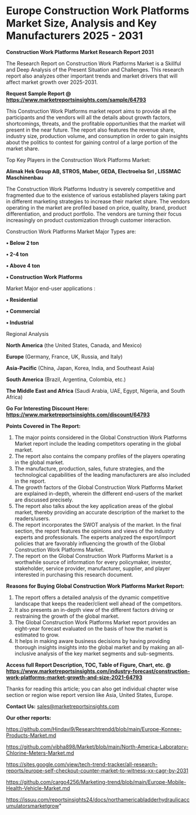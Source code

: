 # Europe Construction Work Platforms Market Size, Analysis and Key Manufacturers 2025 - 2031

<strong>Construction Work Platforms Market Research Report 2031</strong>

The Research Report on Construction Work Platforms Market is a Skillful and Deep Analysis of the Present Situation and Challenges. This research report also analyzes other important trends and market drivers that will affect market growth over 2025-2031.

<strong>Request Sample Report @ <a href=https://www.marketreportsinsights.com/sample/64793>https://www.marketreportsinsights.com/sample/64793</a></strong>

This Construction Work Platforms market report aims to provide all the participants and the vendors will all the details about growth factors, shortcomings, threats, and the profitable opportunities that the market will present in the near future. The report also features the revenue share, industry size, production volume, and consumption in order to gain insights about the politics to contest for gaining control of a large portion of the market share.

Top Key Players in the Construction Work Platforms Market:

<strong>Alimak Hek Group AB, STROS, Maber, GEDA, Electroelsa Srl , LISSMAC Maschinenbau </strong>

The Construction Work Platforms Industry is severely competitive and fragmented due to the existence of various established players taking part in different marketing strategies to increase their market share. The vendors operating in the market are profiled based on price, quality, brand, product differentiation, and product portfolio. The vendors are turning their focus increasingly on product customization through customer interaction.

Construction Work Platforms Market Major Types are:

<strong>• Below 2 ton

• 2-4 ton

• Above 4 ton

• Construction Work Platforms</strong>

Market Major end-user applications :

<strong>• Residential

• Commercial

• Industrial </strong>

Regional Analysis

</u><strong><b>North America</b></strong> (the United States, Canada, and Mexico)

<strong><b>Europe </b></strong>(Germany, France, UK, Russia, and Italy)

<strong><b>Asia-Pacific</b></strong> (China, Japan, Korea, India, and Southeast Asia)

<strong><b>South America</b></strong> (Brazil, Argentina, Colombia, etc.)

<strong><b>The Middle East and Africa</b></strong> (Saudi Arabia, UAE, Egypt, Nigeria, and South Africa)

<strong>Go For Interesting Discount Here: <a href=https://www.marketreportsinsights.com/discount/64793>https://www.marketreportsinsights.com/discount/64793</a></strong>

<strong>Points Covered in The Report:</strong>
<ol>
  <li>The major points considered in the Global Construction Work Platforms Market report include the leading competitors operating in the global market.</li>
  <li>The report also contains the company profiles of the players operating in the global market.</li>
  <li>The manufacture, production, sales, future strategies, and the technological capabilities of the leading manufacturers are also included in the report.</li>
  <li>The growth factors of the Global Construction Work Platforms Market are explained in-depth, wherein the different end-users of the market are discussed precisely.</li>
  <li>The report also talks about the key application areas of the global market, thereby providing an accurate description of the market to the readers/users.</li>
  <li>The report incorporates the SWOT analysis of the market. In the final section, the report features the opinions and views of the industry experts and professionals. The experts analyzed the export/import policies that are favorably influencing the growth of the Global Construction Work Platforms Market.</li>
  <li>The report on the Global Construction Work Platforms Market is a worthwhile source of information for every policymaker, investor, stakeholder, service provider, manufacturer, supplier, and player interested in purchasing this research document.</li>
</ol>
<strong>Reasons for Buying Global Construction Work Platforms Market Report:</strong>

<ol>
  <li>The report offers a detailed analysis of the dynamic competitive landscape that keeps the reader/client well ahead of the competitors.</li>
  <li>It also presents an in-depth view of the different factors driving or restraining the growth of the global market.</li>
  <li>The Global Construction Work Platforms Market report provides an eight-year forecast evaluated on the basis of how the market is estimated to grow.</li>
  <li>It helps in making aware business decisions by having providing thorough insights insights into the global market and by making an all-inclusive analysis of the key market segments and sub-segments.</li>
</ol>
<strong>Access full Report Description, TOC, Table of Figure, Chart, etc. @ <a href=https://www.marketreportsinsights.com/industry-forecast/construction-work-platforms-market-growth-and-size-2021-64793>https://www.marketreportsinsights.com/industry-forecast/construction-work-platforms-market-growth-and-size-2021-64793</a></strong>


Thanks for reading this article; you can also get individual chapter wise section or region wise report version like Asia, United States, Europe.

<strong>Contact Us:</strong>
sales@marketreportsinsights.com

<strong>Our other reports:</strong>

<a href=https://github.com/Hindavi9/Researchtrendd/blob/main/Europe-Konnex-Products-Market.md>https://github.com/Hindavi9/Researchtrendd/blob/main/Europe-Konnex-Products-Market.md</a>

<a href=https://github.com/vibha898/Market/blob/main/North-America-Laboratory-Chlorine-Meters-Market.md>https://github.com/vibha898/Market/blob/main/North-America-Laboratory-Chlorine-Meters-Market.md</a>

<a href=https://sites.google.com/view/tech-trend-tracker/all-research-reports/europe-self-checkout-counter-market-to-witness-xx-cagr-by-2031>https://sites.google.com/view/tech-trend-tracker/all-research-reports/europe-self-checkout-counter-market-to-witness-xx-cagr-by-2031</a>

<a href=https://github.com/cargo4256/Marketing-trend/blob/main/Europe-Mobile-Health-Vehicle-Market.md>https://github.com/cargo4256/Marketing-trend/blob/main/Europe-Mobile-Health-Vehicle-Market.md</a>

<a href=https://issuu.com/reportsinsights24/docs/northamericabladderhydraulicaccumulatorsmarketgrow>https://issuu.com/reportsinsights24/docs/northamericabladderhydraulicaccumulatorsmarketgrow</a>"
